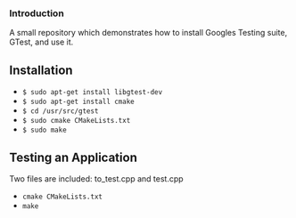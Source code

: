 ### Introduction

A small repository which demonstrates how to install Googles Testing suite, GTest, and use it.

## Installation

* `$ sudo apt-get install libgtest-dev`
* `$ sudo apt-get install cmake`
* `$ cd /usr/src/gtest`
* `$ sudo cmake CMakeLists.txt`
* `$ sudo make`

## Testing an Application

Two files are included: to_test.cpp and test.cpp

* `cmake CMakeLists.txt`
* `make`


